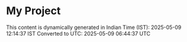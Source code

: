 # My Project

This content is dynamically generated in Indian Time (IST): 2025-05-09 12:14:37 IST
Converted to UTC: 2025-05-09 06:44:37 UTC
